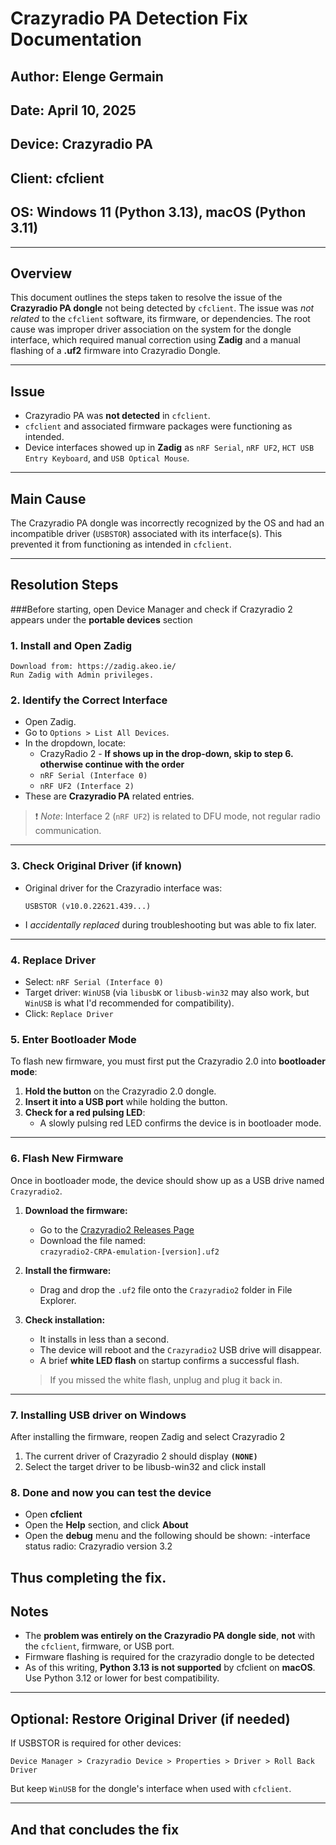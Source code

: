# Crazyradio PA Detection Fix Documentation

## Author: Elenge Germain
## Date: April 10, 2025 
## Device: Crazyradio PA  
## Client: cfclient  
## OS: Windows 11 (Python 3.13), macOS (Python 3.11)

---

## Overview

This document outlines the steps taken to resolve the issue of the **Crazyradio PA dongle** not being detected by `cfclient`. The issue was *not related* to the `cfclient` software, its firmware, or dependencies. The root cause was improper driver association on the system for the dongle interface, which required manual correction using **Zadig** and a manual flashing of a **.uf2** firmware into Crazyradio Dongle.

---

## Issue

- Crazyradio PA was **not detected** in `cfclient`.
- `cfclient` and associated firmware packages were functioning as intended.
- Device interfaces showed up in **Zadig** as `nRF Serial`, `nRF UF2`, `HCT USB Entry Keyboard`, and `USB Optical Mouse`.

---

## Main Cause

The Crazyradio PA dongle was incorrectly recognized by the OS and had an incompatible driver (`USBSTOR`) associated with its interface(s). This prevented it from functioning as intended in `cfclient`.

---

## Resolution Steps

###Before starting, open Device Manager and check if Crazyradio 2 appears under the **portable devices** section

### 1. **Install and Open Zadig**
```
Download from: https://zadig.akeo.ie/
Run Zadig with Admin privileges.
```

### 2. **Identify the Correct Interface**
- Open Zadig.
- Go to `Options > List All Devices`.
- In the dropdown, locate:
  - CrazyRadio 2 - **If shows up in the drop-down, skip to step 6. otherwise continue with the order**
  - `nRF Serial (Interface 0)`
  - `nRF UF2 (Interface 2)`
- These are **Crazyradio PA** related entries.

> ❗ *Note*: Interface 2 (`nRF UF2`) is related to DFU mode, not regular radio communication.

---

### 3. **Check Original Driver (if known)**
- Original driver for the Crazyradio interface was:
  ```
  USBSTOR (v10.0.22621.439...)
  ```
- I *accidentally replaced* during troubleshooting but was able to fix later.

---

### 4. **Replace Driver**
- Select: `nRF Serial (Interface 0)`
- Target driver: `WinUSB` (via `libusbK` or `libusb-win32` may also work, but `WinUSB` is what I'd recommended for compatibility).
- Click: `Replace Driver`

### 5. Enter Bootloader Mode

To flash new firmware, you must first put the Crazyradio 2.0 into **bootloader mode**:

1. **Hold the button** on the Crazyradio 2.0 dongle.
2. **Insert it into a USB port** while holding the button.
3. **Check for a red pulsing LED**:
   - A slowly pulsing red LED confirms the device is in bootloader mode.

---

### 6. Flash New Firmware

Once in bootloader mode, the device should show up as a USB drive named `Crazyradio2`.

1. **Download the firmware:**
   - Go to the [Crazyradio2 Releases Page](https://github.com/bitcraze/crazyradio2-firmware/releases/tag/1.1)
   - Download the file named:  
     `crazyradio2-CRPA-emulation-[version].uf2`
2. **Install the firmware:**
   - Drag and drop the `.uf2` file onto the `Crazyradio2` folder in File Explorer.
3. **Check installation:**
   - It installs in less than a second.
   - The device will reboot and the `Crazyradio2` USB drive will disappear.
   - A brief **white LED flash** on startup confirms a successful flash.

    > If you missed the white flash, unplug and plug it back in.


---

### 7. **Installing USB driver on Windows**
After installing the firmware, reopen Zadig and select Crazyradio 2 
1. The current driver of Crazyradio 2 should display **`(NONE)`**
2. Select the target driver to be libusb-win32 and click install

### 8. Done and now you can test the device
- Open **cfclient**
- Open the **Help** section, and click **About**
- Open the **debug** menu and the following should be shown:
  -interface status
   radio: Crazyradio version 3.2
   
Thus completing the fix.
---

## Notes

- The **problem was entirely on the Crazyradio PA dongle side**, **not** with the `cfclient`, firmware, or USB port.
- Firmware flashing is required for the crazyradio dongle to be detected
- As of this writing, **Python 3.13 is not supported** by cfclient on **macOS**. Use Python 3.12 or lower for best compatibility.

---

## Optional: Restore Original Driver (if needed)
If USBSTOR is required for other devices:
```
Device Manager > Crazyradio Device > Properties > Driver > Roll Back Driver
```
But keep `WinUSB` for the dongle's interface when used with `cfclient`.

---
And that concludes the fix
---
